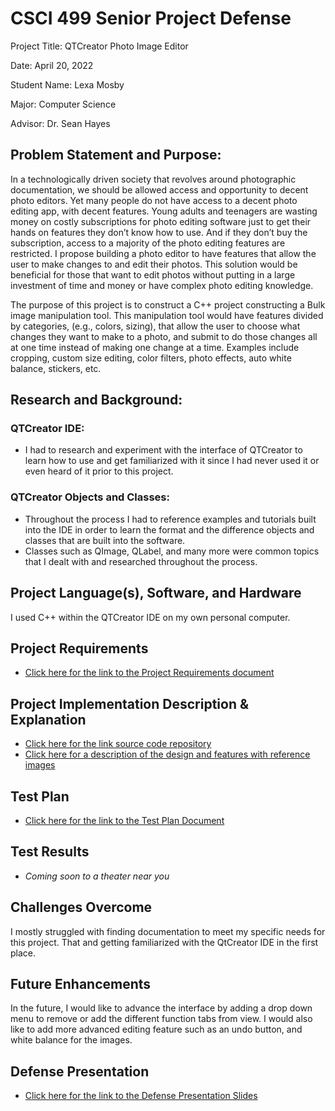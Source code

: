 CSCI 499 Senior Project Defense
===============================================
Project Title: QTCreator Photo Image Editor

Date: April 20, 2022

Student Name: Lexa Mosby

Major: Computer Science

Advisor: Dr. Sean Hayes


## Problem Statement and Purpose:
In a technologically driven society that revolves around photographic documentation, we should be allowed access and opportunity to decent photo editors. Yet many people do not have access to a decent photo editing app, with decent features. Young adults and teenagers are wasting money on costly subscriptions for photo editing software just to get their hands on features they don’t know how to use. And if they don’t buy the subscription, access to a majority of the photo editing features are restricted. I propose building a photo editor to have features that allow the user to make changes to and edit their photos. This solution would be beneficial for those that want to edit photos without putting in a large investment of time and money or have complex photo editing knowledge.

The purpose of this project is to construct a C++ project constructing a Bulk image manipulation tool. This manipulation tool would have features divided by categories, (e.g., colors, sizing), that allow the user to choose what changes they want to make to a photo, and submit to do those changes all at one time instead of making one change at a time. Examples include cropping, custom size editing, color filters, photo effects, auto white balance, stickers, etc.

## Research and Background:

### QTCreator IDE:
- I had to research and experiment with the interface of QTCreator to learn how to use and get familiarized with it since I had never used it or even heard of it prior to this project.

### QTCreator Objects and Classes: 
- Throughout the process I had to reference examples and tutorials built into the IDE in order to learn the format and the difference objects and classes that are built into the software. 
- Classes such as QImage, QLabel, and many more were common topics that I dealt with and researched throughout the process.

## Project Language(s), Software, and Hardware
I used C++ within the QTCreator IDE on my own personal computer.

## Project Requirements
- [Click here for the link to the Project Requirements document ](/docs/SeniorRequirementsDoc.md)


## Project Implementation Description & Explanation  
- [Click here for the link source code repository ](/src)
- [Click here for a description of the design and features with reference images](/docs/Project_Implementation_Description_&_Explanation.md)


## Test Plan
- [Click here for the link to the Test Plan Document ](/Test/TestPlan.md)

## Test Results
- *Coming soon to a theater near you*

## Challenges Overcome
I mostly struggled with finding documentation to meet my specific needs for this project. That and getting familiarized with the QtCreator IDE in the first place.

## Future Enhancements
In the future, I would like to advance the interface by adding a drop down menu to remove or add the different function tabs from view. I would also like to add more advanced editing feature such as an undo button, and white balance for the images. 

## Defense Presentation 
- [Click here for the link to the Defense Presentation Slides](/docs/SeniorRequirementsDoc.md)






